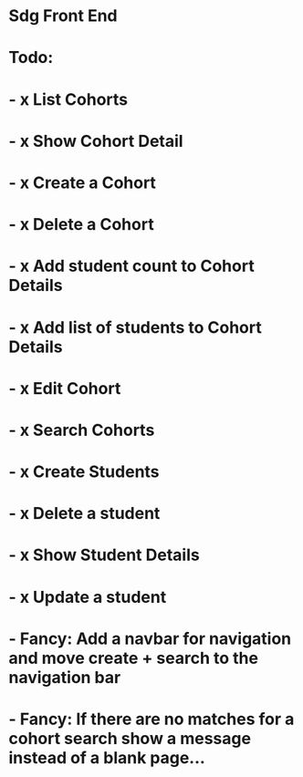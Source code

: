 # Sdg Front End

# Todo:

# - x List Cohorts

# - x Show Cohort Detail

# - x Create a Cohort

# - x Delete a Cohort

# - x Add student count to Cohort Details

# - x Add list of students to Cohort Details

# - x Edit Cohort

# - x Search Cohorts

# - x Create Students

# - x Delete a student

# - x Show Student Details

# - x Update a student

# - Fancy: Add a navbar for navigation and move create + search to the navigation bar

# - Fancy: If there are no matches for a cohort search show a message instead of a blank page...
